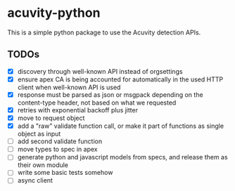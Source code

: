 # acuvity-python

This is a simple python package to use the Acuvity detection APIs.

## TODOs

* [x] discovery through well-known API instead of orgsettings
* [x] ensure apex CA is being accounted for automatically in the used HTTP client when well-known API is used
* [x] response must be parsed as json or msgpack depending on the content-type header, not based on what we requested
* [x] retries with exponential backoff plus jitter
* [x] move to request object
* [x] add a "raw" validate function call, or make it part of functions as single object as input
* [ ] add second validate function
* [ ] move types to spec in apex
* [ ] generate python and javascript models from specs, and release them as their own module
* [ ] write some basic tests somehow
* [ ] async client
